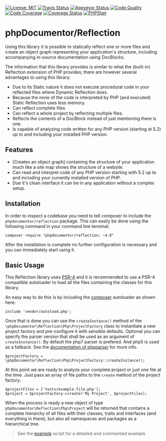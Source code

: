 [![License: MIT](https://img.shields.io/badge/License-MIT-yellow.svg)](https://opensource.org/licenses/MIT)
[![Travis Status](https://travis-ci.org/phpDocumentor/Reflection.svg?branch=master)](https://travis-ci.org/phpDocumentor/Reflection)
[![Appveyor Status](https://ci.appveyor.com/api/projects/status/2xpc16hq56n5v1x5/branch/master?svg=true)](https://ci.appveyor.com/project/phpDocumentor/reflection/branch/master)
[![Code Quality](https://scrutinizer-ci.com/g/phpDocumentor/Reflection/badges/quality-score.png?b=master)](https://scrutinizer-ci.com/g/phpDocumentor/Reflection/?branch=master)
[![Code Coverage](https://scrutinizer-ci.com/g/phpDocumentor/Reflection/badges/coverage.png?b=master)](https://scrutinizer-ci.com/g/phpDocumentor/Reflection/?branch=master)
[![Coverage Status](https://coveralls.io/repos/github/phpDocumentor/Reflection/badge.svg?branch=master)](https://coveralls.io/github/phpDocumentor/Reflection?branch=master)
[![PHPStan](https://img.shields.io/badge/PHPStan-enabled-brightgreen.svg?style=flat)](https://github.com/phpstan/phpstan)



phpDocumentor/Reflection
========================

Using this library it is possible to statically reflect one or more files and create an object graph representing
your application's structure, including accompanying in-source documentation using DocBlocks.

The information that this library provides is similar to what the (built-in) Reflection extension of PHP provides; there 
are however several advantages to using this library:

- Due to its Static nature it does not execute procedural code in your reflected files where Dynamic Reflection does.
- Because the none of the code is interpreted by PHP (and executed) Static Reflection uses less memory.
- Can reflect complete files 
- Can reflect a whole project by reflecting multiple files.
- Reflects the contents of a DocBlock instead of just mentioning there is one.
- Is capable of analyzing code written for any PHP version (starting at 5.2) up to and including your installed
  PHP version.

## Features

* [Creates an object graph] containing the structure of your application much like a site map shows the 
  structure of a website.
* Can read and interpret code of any PHP version starting with 5.2 up to and including your currently installed version 
  of PHP.
* Due it's clean interface it can be in any application without a complex setup.

## Installation

In order to inspect a codebase you need to tell composer to include the `phpdocumentor/reflection` package. This
can easily be done using the following command in your command line terminal:

    composer require "phpdocumentor/reflection: ~4.0"

After the installation is complete no further configuration is necessary and you can immediately start using it.

## Basic Usage

This Reflection library uses [PSR-4] and it is recommended to use a PSR-4 compatible autoloader to load all the 
files containing the classes for this library. 

An easy way to do this is by including the [composer] autoloader as shown here:

    include 'vendor/autoload.php';

Once that is done you can use the `createInstance()` method of the `\phpDocumentor\Reflection\Php\ProjectFactory` class to instantiate a new project factory and 
pre-configure it with sensible defaults. Optional you can specify the parser version that shall be used as an argument of `createInstance()`.
By default the php7 parser is prefered. And php5 is used as a fallback. See the [documentation of phpparser] for more info.
    
    $projectFactory = \phpDocumentor\Reflection\Php\ProjectFactory::createInstance();

At this point we are ready to analyze your complete project or just one file at the time. Just pass an array of file paths to the `create` method of the project factory.

    $projectFiles = ['tests/example.file.php'];
    $project = $projectFactory->create('My Project', $projectFiles);

When the process is ready a new object of type `phpDocumentor\Reflection\Php\Project` will be returned that
contains a complete hierarchy of all files with their classes, traits and interfaces (and everything in there), but also
all namespaces and packages as a hierarchical tree.

> See the [example] script for a detailed and commented example

[Build Status]:            https://secure.travis-ci.org/phpDocumentor/Reflection.png
[PSR-4]:                   http://php-fig.com
[example]:                 example.php
[composer]:                http://getcomposer.org
[documentation of phpparser]: https://github.com/nikic/PHP-Parser/blob/master/UPGRADE-2.0.md#creating-a-parser-instance 
